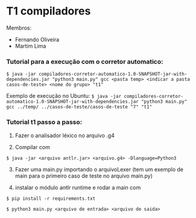# T1 compiladores
Membros:
- Fernando Oliveira
- Martim Lima

### Tutorial para a execução com o corretor automatico:
`$ java -jar compiladores-corretor-automatico-1.0-SNAPSHOT-jar-with-dependencies.jar "python3 main.py" gcc <pasta temp> <indicar a pasta casos-de-teste> <nome do grupo> "t1"`

Exemplo de execução no Ubuntu:
`$ java -jar compiladores-corretor-automatico-1.0-SNAPSHOT-jar-with-dependencies.jar "python3 main.py" gcc ../temp/ ../casos-de-teste/casos-de-teste "7" "t1"`

### Tutorial t1 passo a passo:
1. Fazer o analisador léxico no arquivo .g4

2. Compilar com 

`$ java -jar <arquivo antlr.jar> <arquivo.g4> -Dlanguage=Python3`
  
3. Fazer uma main.py importando o arquivoLexer (tem um exemplo de main para o primeiro caso de teste no arquivo main.py)
  
4. instalar o módulo antlr runtime e rodar a main com
  
 `$ pip install -r requirements.txt`
 
 `$ python3 main.py <arquivo de entrada> <arquivo de saida>`
